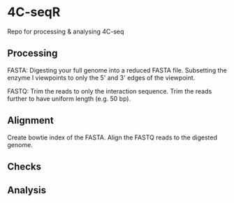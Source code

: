 # 4C-seqR
Repo for processing &amp; analysing 4C-seq

## Processing
FASTA:
Digesting your full genome into a reduced FASTA file. 
Subsetting the enzyme I viewpoints to only the 5' and 3' edges of the viewpoint.

FASTQ:
Trim the reads to only the interaction sequence.
Trim the reads further to have uniform length (e.g. 50 bp).

## Alignment
Create bowtie index of the FASTA. Align the FASTQ reads to the digested genome.


## Checks


## Analysis
